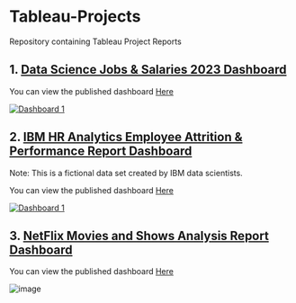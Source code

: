 # Tableau-Projects
Repository containing Tableau Project Reports

## 1. [Data Science Jobs & Salaries 2023 Dashboard](https://github.com/AltheaZeta/Tableau-Projects/tree/main/Netflix%20Report)
You can view the published dashboard [Here](https://public.tableau.com/views/DataScienceJobsSalaries2023Dashboard/Dashboard1?:language=en-US&publish=yes&:display_count=n&:origin=viz_share_link)

<div class='tableauPlaceholder' id='viz1705075394953' style='position: relative'><noscript><a href='#'><img alt='Dashboard 1 ' src='https:&#47;&#47;public.tableau.com&#47;static&#47;images&#47;Da&#47;DataScienceJobsSalaries2023Dashboard&#47;Dashboard1&#47;1_rss.png' style='border: none' /></a></noscript><object class='tableauViz'  style='display:none;'><param name='host_url' value='https%3A%2F%2Fpublic.tableau.com%2F' /> <param name='embed_code_version' value='3' /> <param name='site_root' value='' /><param name='name' value='DataScienceJobsSalaries2023Dashboard&#47;Dashboard1' /><param name='tabs' value='no' /><param name='toolbar' value='yes' /><param name='static_image' value='https:&#47;&#47;public.tableau.com&#47;static&#47;images&#47;Da&#47;DataScienceJobsSalaries2023Dashboard&#47;Dashboard1&#47;1.png' /> <param name='animate_transition' value='yes' /><param name='display_static_image' value='yes' /><param name='display_spinner' value='yes' /><param name='display_overlay' value='yes' /><param name='display_count' value='yes' /><param name='language' value='en-US' /><param name='filter' value='publish=yes' /></object></div>

## 2. [IBM HR Analytics Employee Attrition & Performance Report Dashboard](https://github.com/AltheaZeta/Tableau-Projects/tree/main/IBM%20Report)

Note: This is a fictional data set created by IBM data scientists.

You can view the published dashboard [Here](https://public.tableau.com/views/IBMEmployeeDashboardReport/Dashboard1?:language=en-US&:display_count=n&:origin=viz_share_link)

<div class='tableauPlaceholder' id='viz1703189206317' style='position: relative'><noscript><a href='#'><img alt='Dashboard 1 ' src='https:&#47;&#47;public.tableau.com&#47;static&#47;images&#47;IB&#47;IBMEmployeeDashboardReport&#47;Dashboard1&#47;1_rss.png' style='border: none' /></a></noscript><object class='tableauViz'  style='display:none;'><param name='host_url' value='https%3A%2F%2Fpublic.tableau.com%2F' /> <param name='embed_code_version' value='3' /> <param name='site_root' value='' /><param name='name' value='IBMEmployeeDashboardReport&#47;Dashboard1' /><param name='tabs' value='no' /><param name='toolbar' value='yes' /><param name='static_image' value='https:&#47;&#47;public.tableau.com&#47;static&#47;images&#47;IB&#47;IBMEmployeeDashboardReport&#47;Dashboard1&#47;1.png' /> <param name='animate_transition' value='yes' /><param name='display_static_image' value='yes' /><param name='display_spinner' value='yes' /><param name='display_overlay' value='yes' /><param name='display_count' value='yes' /><param name='language' value='en-US' /></object></div>

## 3. [NetFlix Movies and Shows Analysis Report Dashboard](https://github.com/AltheaZeta/Tableau-Projects/tree/main/Netflix%20Report)
You can view the published dashboard [Here](https://public.tableau.com/views/NetflixReport_17031771505390/NETFLIX?:language=en-US&:display_count=n&:origin=viz_share_link)

![image](https://github.com/AltheaZeta/Tableau-Projects/assets/86517586/7742ed84-564b-4b9d-8983-a07e7d82f662)


